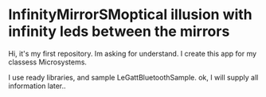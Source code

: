 # InfinityMirrorSMoptical illusion with infinity leds between the mirrors

Hi, it's my first repository. Im asking for understand. I create this app for my classess Microsystems.

I use ready libraries, and sample LeGattBluetoothSample. ok, I will supply all information later..
